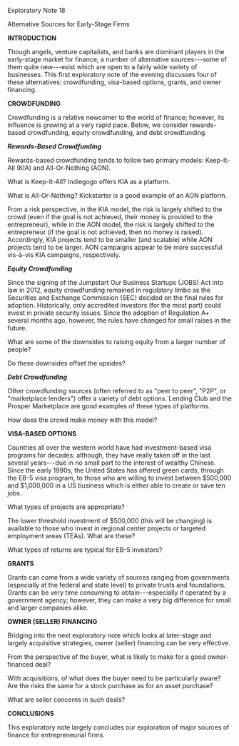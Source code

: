 Exploratory Note 18

Alternative Sources for Early-Stage Firms

**INTRODUCTION**

Though angels, venture capitalists, and banks are dominant players in
the early-stage market for finance, a number of alternative
sources---some of them quite new---exist which are open to a fairly wide
variety of businesses. This first exploratory note of the evening
discusses four of these alternatives: crowdfunding, visa-based options,
grants, and owner financing.

**CROWDFUNDING**

Crowdfunding is a relative newcomer to the world of finance; however,
its influence is growing at a very rapid pace. Below, we consider
rewards-based crowdfunding, equity crowdfunding, and debt crowdfunding.

***Rewards-Based Crowdfunding***

Rewards-based crowdfunding tends to follow two primary models:
Keep-It-All (KIA) and All-Or-Nothing (AON).

What is Keep-It-All? Indiegogo offers KIA as a platform.

What is All-Or-Nothing? Kickstarter is a good example of an AON
platform.

From a risk perspective, in the KIA model, the risk is largely shifted
to the crowd (even if the goal is not achieved, their money is provided
to the entrepreneur), while in the AON model, the risk is largely
shifted to the entrepreneur (if the goal is not achieved, then no money
is raised). Accordingly, KIA projects tend to be smaller (and scalable)
while AON projects tend to be larger. AON campaigns appear to be more
successful vis-à-vis KIA campaigns, respectively.

***Equity Crowdfunding***

Since the signing of the Jumpstart Our Business Startups (JOBS) Act into
law in 2012, equity crowdfunding remained in regulatory limbo as the
Securities and Exchange Commission (SEC) decided on the final rules for
adoption. Historically, only accredited investors (for the most part)
could invest in private security issues. Since the adoption of
Regulation A+ several months ago, however, the rules have changed for
small raises in the future.

What are some of the downsides to raising equity from a larger number of
people?

Do these downsides offset the upsides?

***Debt Crowdfunding***

Other crowdfunding sources (often referred to as "peer to peer", "P2P",
or "marketplace lenders") offer a variety of debt options. Lending Club
and the Prosper Marketplace are good examples of these types of
platforms.

How does the crowd make money with this model?

**VISA-BASED OPTIONS**

Countries all over the western world have had investment-based visa
programs for decades; although, they have really taken off in the last
several years---due in no small part to the interest of wealthy Chinese.
Since the early 1990s, the United States has offered green cards,
through the EB-5 visa program, to those who are willing to invest
between \$500,000 and \$1,000,000 in a US business which is either able
to create or save ten jobs.

What types of projects are appropriate?

The lower threshold investment of \$500,000 (this will be changing) is
available to those who invest in regional center projects or targeted
employment areas (TEAs). What are these?

What types of returns are typical for EB-5 investors?

**GRANTS**

Grants can come from a wide variety of sources ranging from governments
(especially at the federal and state level) to private trusts and
foundations. Grants can be very time consuming to obtain---especially if
operated by a government agency; however, they can make a very big
difference for small and larger companies alike.

**OWNER (SELLER) FINANCING**

Bridging into the next exploratory note which looks at later-stage and
largely acquisitive strategies, owner (seller) financing can be very
effective.

From the perspective of the buyer, what is likely to make for a good
owner-financed deal?

With acquisitions, of what does the buyer need to be particularly aware?
Are the risks the same for a stock purchase as for an asset purchase?

What are seller concerns in such deals?

**CONCLUSIONS**

This exploratory note largely concludes our exploration of major sources
of finance for entrepreneurial firms.
